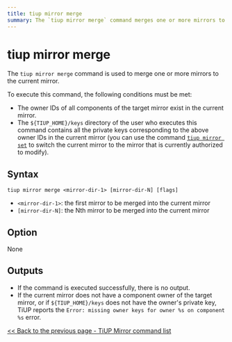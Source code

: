 ```yaml
---
title: tiup mirror merge
summary: The `tiup mirror merge` command merges one or more mirrors to the current mirror. Conditions for execution include existing owner IDs and corresponding private keys.
---
```


# tiup mirror merge

The `tiup mirror merge` command is used to merge one or more mirrors to the current mirror.

To execute this command, the following conditions must be met:

- The owner IDs of all components of the target mirror exist in the current mirror.
- The `${TIUP_HOME}/keys` directory of the user who executes this command contains all the private keys corresponding to the above owner IDs in the current mirror (you can use the command [`tiup mirror set`](/tiup/tiup-command-mirror-set.md) to switch the current mirror to the mirror that is currently authorized to modify).

## Syntax

```shell
tiup mirror merge <mirror-dir-1> [mirror-dir-N] [flags]
```

- `<mirror-dir-1>`: the first mirror to be merged into the current mirror
- `[mirror-dir-N]`: the Nth mirror to be merged into the current mirror

## Option

None

## Outputs

- If the command is executed successfully, there is no output.
- If the current mirror does not have a component owner of the target mirror, or if `${TIUP_HOME}/keys` does not have the owner's private key, TiUP reports the `Error: missing owner keys for owner %s on component %s` error.

[<< Back to the previous page - TiUP Mirror command list](/tiup/tiup-command-mirror.md#command-list)
